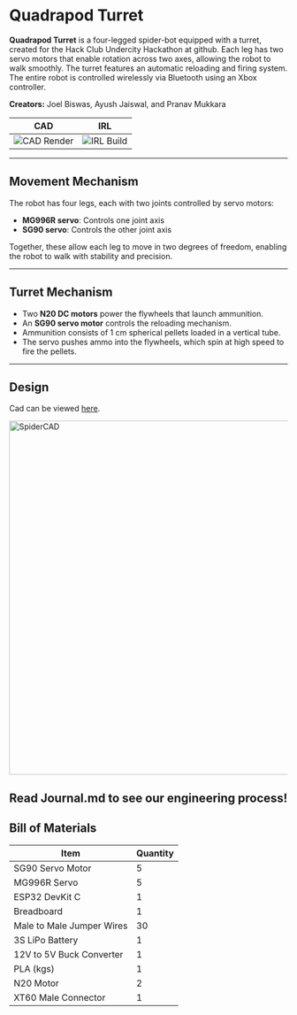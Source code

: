 # Quadrapod Turret

**Quadrapod Turret** is a four-legged spider-bot equipped with a turret, created for the Hack Club Undercity Hackathon at github. Each leg has two servo motors that enable rotation across two axes, allowing the robot to walk smoothly. The turret features an automatic reloading and firing system. The entire robot is controlled wirelessly via Bluetooth using an Xbox controller.

**Creators:** Joel Biswas, Ayush Jaiswal, and Pranav Mukkara

CAD                         |  IRL
:-------------------------:|:-------------------------:
![CAD Render](https://github.com/user-attachments/assets/e403affb-7970-4bed-9cbd-e9603c1d197d)  |  ![IRL Build](https://github.com/user-attachments/assets/d6193cea-4018-44f9-b0c1-3cdec59d902c)

---

## Movement Mechanism

The robot has four legs, each with two joints controlled by servo motors:

- **MG996R servo**: Controls one joint axis  
- **SG90 servo**: Controls the other joint axis

Together, these allow each leg to move in two degrees of freedom, enabling the robot to walk with stability and precision.

---

## Turret Mechanism

- Two **N20 DC motors** power the flywheels that launch ammunition.  
- An **SG90 servo motor** controls the reloading mechanism.  
- Ammunition consists of 1 cm spherical pellets loaded in a vertical tube.  
- The servo pushes ammo into the flywheels, which spin at high speed to fire the pellets.

---

## Design

Cad can be viewed [here](https://cad.onshape.com/documents/1f07b48c7f0c844885f208f0/w/35ef43929f689d5c59df734c/e/4c060ffb7e05090ceb09d7bd?renderMode=0&uiState=6873fecd0579b80fab54201e).

<img height="640" alt="SpiderCAD" src="https://github.com/user-attachments/assets/bea3b32c-5225-448c-92d8-1fc45c49b6b2" />

Read Journal.md to see our engineering process!
---


## Bill of Materials

| Item                  | Quantity |
|-----------------------|----------|
| SG90 Servo Motor      | 5        |
| MG996R Servo          | 5        |
| ESP32 DevKit C        | 1        |
| Breadboard            | 1        |
| Male to Male Jumper Wires | 30       |
| 3S LiPo Battery       | 1        |
| 12V to 5V Buck Converter | 1        |
| PLA (kgs)             | 1        |
| N20 Motor             | 2        |
| XT60 Male Connector   | 1        |


